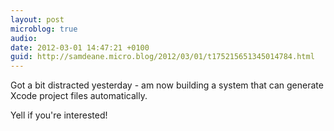 ```yaml
---
layout: post
microblog: true
audio: 
date: 2012-03-01 14:47:21 +0100
guid: http://samdeane.micro.blog/2012/03/01/t175215651345014784.html
---
```

Got a bit distracted yesterday - am now building a system that can generate Xcode project files automatically.

Yell if you're interested!
